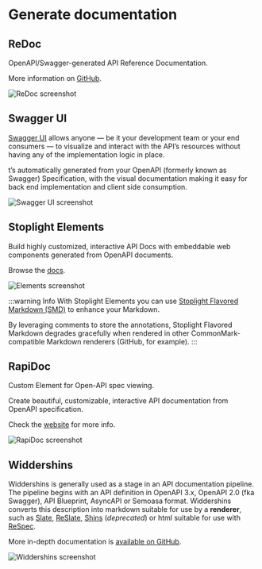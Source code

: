 # Generate documentation

## ReDoc

OpenAPI/Swagger-generated API Reference Documentation.

More information on [GitHub](https://github.com/Redocly/redoc).

![ReDoc screenshot](/images/redoc.png)

## Swagger UI

[Swagger UI](https://swagger.io/tools/swagger-ui/) allows anyone — be it your development team or your end consumers — to visualize and interact with the API’s resources without having any of the implementation logic in place.

t’s automatically generated from your OpenAPI (formerly known as Swagger) Specification, with the visual documentation making it easy for back end implementation and client side consumption.

![Swagger UI screenshot](/images/swagger-ui.png)

## Stoplight Elements

Build highly customized, interactive API Docs with embeddable web components generated from OpenAPI documents.

Browse the [docs](https://stoplight.io/open-source/elements/).

![Elements screenshot](/images/elements.png)

:::warning Info
With Stoplight Elements you can use [Stoplight Flavored Markdown (SMD)](https://meta.stoplight.io/docs/studio/docs/Documentation/03a-stoplight-flavored-markdown.md) to enhance your Markdown.

By leveraging comments to store the annotations, Stoplight Flavored Markdown degrades gracefully when rendered in other CommonMark-compatible Markdown renderers (GitHub, for example).
:::

## RapiDoc

Custom Element for Open-API spec viewing.

Create beautiful, customizable, interactive API documentation from OpenAPI specification.

Check the [website](https://mrin9.github.io/RapiDoc/) for more info.

![RapiDoc screenshot](/images/rapidoc.png)

## Widdershins

Widdershins is generally used as a stage in an API documentation pipeline. The pipeline begins with an API definition in OpenAPI 3.x, OpenAPI 2.0 (fka Swagger), API Blueprint, AsyncAPI or Semoasa format. Widdershins converts this description into markdown suitable for use by a **renderer**, such as [Slate](https://github.com/slatedocs/slate), [ReSlate](https://github.com/mermade/reslate), [Shins](https://github.com/mermade/shins)  (*deprecated*) or html suitable for use with [ReSpec](https://github.com/w3c/respec).

More in-depth documentation is [available on GitHub](https://mermade.github.io/widdershins).


![Widdershins screenshot](/images/widdershins.png)
